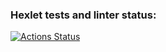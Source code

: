 ### Hexlet tests and linter status:
[![Actions Status](https://github.com/KatKaterina/frontend-project-lvl4/workflows/hexlet-check/badge.svg)](https://github.com/KatKaterina/frontend-project-lvl4/actions)